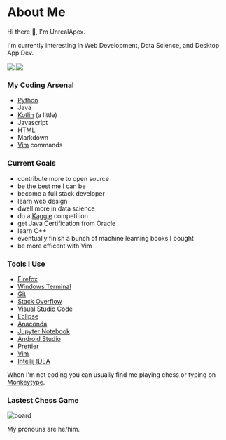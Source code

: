 # About Me

 Hi there 👋, I'm UnrealApex.
 
 I'm currently interesting in Web Development, Data Science, and Desktop App Dev.
 
<a href="https://github.com/anuraghazra/github-readme-stats">
  <img align="center" src="https://github-readme-stats.vercel.app/api?username=unrealapex&count_private=true&show_icons=true&include_all_commits&border_color=ffffff" />
</a>
<a href="https://github.com/anuraghazra/github-readme-stats">
  <img align="center" src="https://github-readme-stats.vercel.app/api/top-langs/?username=unrealapex&layout=compact&border_color=ffffff" />
</a>



 ### My Coding Arsenal
 
 
- [Python](https://github.com/python/cpython)
- Java
- [Kotlin](https://github.com/JetBrains/kotlin) (a little)
- Javascript 
- HTML 
- Markdown
- [Vim](https://github.com/vim/vim) commands
 
 
### Current Goals

- contribute more to open source
- be the best me I can be
- become a full stack developer
- learn web design 
- dwell more in data science
- do a [Kaggle](https://www.kaggle.com/) competition
- get Java Certification from Oracle
- learn C++
- eventually finish a bunch of machine learning books I bought 
- be more efficent with Vim



### Tools I Use

- [Firefox](https://www.mozilla.org/en-US/firefox/new/)
- [Windows Terminal](https://github.com/microsoft/terminal)
- [Git](https://git-scm.com/)
- [Stack Overflow](https://stackoverflow.com/)
- [Visual Studio Code](https://github.com/microsoft/vscode)
- [Eclipse](https://www.eclipse.org/)
- [Anaconda](https://www.anaconda.com)
- [Jupyter Notebook](https://github.com/jupyter/notebook )
- [Android Studio](https://developer.android.com/studio)
- [Prettier](https://github.com/prettier/prettier) 
- [Vim](https://github.com/vim/vim)
- [Intellij IDEA](https://github.com/JetBrains/intellij-community)

 
 When I'm not coding you can usually find me playing chess or typing on [Monkeytype](https://monkeytype.com/).


### Lastest Chess Game
![board](https://user-images.githubusercontent.com/79121360/126047381-8b5ce8e9-34f8-4087-b888-a02137f05c46.gif)




 My pronouns are he/him.

>
<!--
**UnrealApex/UnrealApex** is a ✨ _special_ ✨ repository because its README.md (this file) appears on your GitHub profile.

Here are some ideas to get you started:

- 🔭 I’m currently working on ...
- 🌱 I’m currently learning ...
- 👯 I’m looking to collaborate on ...
- 🤔 I’m looking for help with ...
- 💬 Ask me about ...
- 📫 How to reach me: ...
- 😄 Pronouns: he\him
- ⚡ Fun fact: ...
-->




